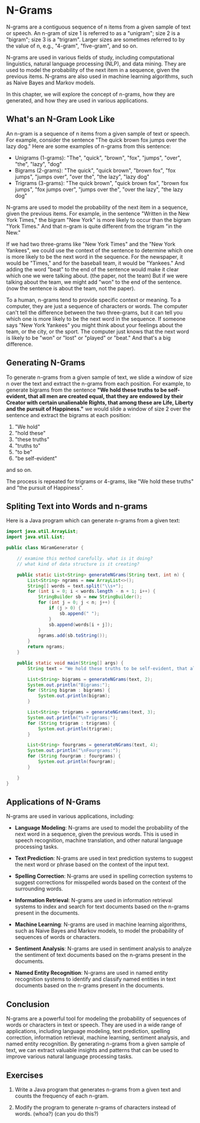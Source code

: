 # N-Grams

N-grams are a contiguous sequence of n items from a given sample of text or speech. An n-gram of size 1 is referred to as a "unigram"; size 2 is a "bigram"; size 3 is a "trigram". Larger sizes are sometimes referred to by the value of n, e.g., "4-gram", "five-gram", and so on.

N-grams are used in various fields of study, including computational linguistics, natural language processing (NLP), and data mining. They are used to model the probability of the next item in a sequence, given the previous items. N-grams are also used in machine learning algorithms, such as Naive Bayes and Markov models.

In this chapter, we will explore the concept of n-grams, how they are generated, and how they are used in various applications.

## What's an N-Gram Look Like

An n-gram is a sequence of n items from a given sample of text or speech. For example, consider the sentence "The quick brown fox jumps over the lazy dog." Here are some examples of n-grams from this sentence:

- Unigrams (1-grams): "The", "quick", "brown", "fox", "jumps", "over", "the", "lazy", "dog"
- Bigrams (2-grams): "The quick", "quick brown", "brown fox", "fox jumps", "jumps over", "over the", "the lazy", "lazy dog"
- Trigrams (3-grams): "The quick brown", "quick brown fox", "brown fox jumps", "fox jumps over", "jumps over the", "over the lazy", "the lazy dog"

N-grams are used to model the probability of the next item in a sequence, given the previous items. For example, in the sentence "Written in the New York Times," the bigram "New York" is more likely to occur than the bigram "York Times." And that n-gram is quite different from the trigram "in the New."

If we had two three-grams like "New York Times" and the "New York Yankees", we could use the context of the sentence to determine which one is more likely to be the next word in the sequence. For the newspaper, it would be "Times," and for the baseball team, it would be "Yankees." And adding the word "beat" to the end of the sentence would make it clear which one we were talking about. (the paper, not the team) But if we were talking about the team, we might add "won" to the end of the sentence. (now the sentence is about the team, not the paper).

To a human, n-grams tend to provide specific context or meaning. To a computer, they are just a sequence of characters or words. The computer can't tell the difference between the two three-grams, but it can tell you which one is more likely to be the next word in the sequence. If someone says "New York Yankees" you might think about your feelings about the team, or the city, or the sport. The computer just knows that the next word is likely to be "won" or "lost" or "played" or "beat." And that's a big difference.

## Generating N-Grams

To generate n-grams from a given sample of text, we slide a window of size n over the text and extract the n-grams from each position. For example, to generate bigrams from the sentence __"We hold these truths to be self-evident, that all men are created equal, that they are endowed by their Creator with certain unalienable Rights, that among these are Life, Liberty and the pursuit of Happiness."__ we would slide a window of size 2 over the sentence and extract the bigrams at each position:

1. "We hold"
2. "hold these"
3. "these truths"
4. "truths to"
5. "to be"
6. "be self-evident"

and so on.

The process is repeated for trigrams or 4-grams, like "We hold these truths" and "the pursuit of Happiness".

## Spliting Text into Words and n-grams

Here is a Java program which can generate n-grams from a given text:

```java
import java.util.ArrayList;
import java.util.List;

public class NGramGenerator {

    // examine this method carefully. what is it doing?
    // what kind of data structure is it creating?

    public static List<String> generateNGrams(String text, int n) {
        List<String> ngrams = new ArrayList<>();
        String[] words = text.split("\\s+");
        for (int i = 0; i < words.length - n + 1; i++) {
            StringBuilder sb = new StringBuilder();
            for (int j = 0; j < n; j++) {
                if (j > 0) {
                    sb.append(" ");
                }
                sb.append(words[i + j]);
            }
            ngrams.add(sb.toString());
        }
        return ngrams;
    }

    public static void main(String[] args) {
        String text = "We hold these truths to be self-evident, that all men are created equal, that they are endowed by their Creator with certain unalienable Rights, that among these are Life, Liberty and the pursuit of Happiness.";

        List<String> bigrams = generateNGrams(text, 2);
        System.out.println("Bigrams:");
        for (String bigram : bigrams) {
            System.out.println(bigram);
        }

        List<String> trigrams = generateNGrams(text, 3);
        System.out.println("\nTrigrams:");
        for (String trigram : trigrams) {
            System.out.println(trigram);
        }

        List<String> fourgrams = generateNGrams(text, 4);
        System.out.println("\nFourgrams:");
        for (String fourgram : fourgrams) {
            System.out.println(fourgram);
        }

    }
}
```

## Applications of N-Grams

N-grams are used in various applications, including:

- **Language Modeling**: N-grams are used to model the probability of the next word in a sequence, given the previous words. This is used in speech recognition, machine translation, and other natural language processing tasks.

- **Text Prediction**: N-grams are used in text prediction systems to suggest the next word or phrase based on the context of the input text.

- **Spelling Correction**: N-grams are used in spelling correction systems to suggest corrections for misspelled words based on the context of the surrounding words.

- **Information Retrieval**: N-grams are used in information retrieval systems to index and search for text documents based on the n-grams present in the documents.

- **Machine Learning**: N-grams are used in machine learning algorithms, such as Naive Bayes and Markov models, to model the probability of sequences of words or characters.

- **Sentiment Analysis**: N-grams are used in sentiment analysis to analyze the sentiment of text documents based on the n-grams present in the documents.

- **Named Entity Recognition**: N-grams are used in named entity recognition systems to identify and classify named entities in text documents based on the n-grams present in the documents.

## Conclusion

N-grams are a powerful tool for modeling the probability of sequences of words or characters in text or speech. They are used in a wide range of applications, including language modeling, text prediction, spelling correction, information retrieval, machine learning, sentiment analysis, and named entity recognition. By generating n-grams from a given sample of text, we can extract valuable insights and patterns that can be used to improve various natural language processing tasks.

## Exercises

1. Write a Java program that generates n-grams from a given text and counts the frequency of each n-gram.

2. Modify the program to generate n-grams of characters instead of words. (whoa?) (can you do this?)


